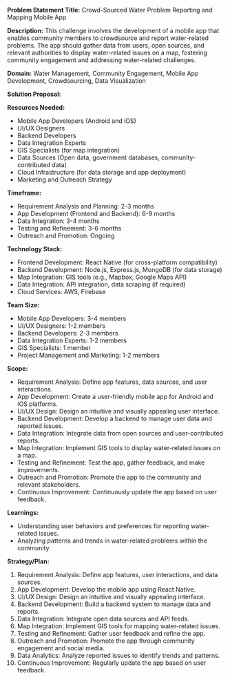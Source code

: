 **Problem Statement Title:** Crowd-Sourced Water Problem Reporting and Mapping Mobile App

**Description:** This challenge involves the development of a mobile app that enables community members to crowdsource and report water-related problems. The app should gather data from users, open sources, and relevant authorities to display water-related issues on a map, fostering community engagement and addressing water-related challenges.

**Domain:** Water Management, Community Engagement, Mobile App Development, Crowdsourcing, Data Visualization

**Solution Proposal:**

**Resources Needed:**
- Mobile App Developers (Android and iOS)
- UI/UX Designers
- Backend Developers
- Data Integration Experts
- GIS Specialists (for map integration)
- Data Sources (Open data, government databases, community-contributed data)
- Cloud Infrastructure (for data storage and app deployment)
- Marketing and Outreach Strategy

**Timeframe:**
- Requirement Analysis and Planning: 2-3 months
- App Development (Frontend and Backend): 6-9 months
- Data Integration: 3-4 months
- Testing and Refinement: 3-6 months
- Outreach and Promotion: Ongoing

**Technology Stack:**
- Frontend Development: React Native (for cross-platform compatibility)
- Backend Development: Node.js, Express.js, MongoDB (for data storage)
- Map Integration: GIS tools (e.g., Mapbox, Google Maps API)
- Data Integration: API integration, data scraping (if required)
- Cloud Services: AWS, Firebase

**Team Size:**
- Mobile App Developers: 3-4 members
- UI/UX Designers: 1-2 members
- Backend Developers: 2-3 members
- Data Integration Experts: 1-2 members
- GIS Specialists: 1 member
- Project Management and Marketing: 1-2 members

**Scope:**
- Requirement Analysis: Define app features, data sources, and user interactions.
- App Development: Create a user-friendly mobile app for Android and iOS platforms.
- UI/UX Design: Design an intuitive and visually appealing user interface.
- Backend Development: Develop a backend to manage user data and reported issues.
- Data Integration: Integrate data from open sources and user-contributed reports.
- Map Integration: Implement GIS tools to display water-related issues on a map.
- Testing and Refinement: Test the app, gather feedback, and make improvements.
- Outreach and Promotion: Promote the app to the community and relevant stakeholders.
- Continuous Improvement: Continuously update the app based on user feedback.

**Learnings:**
- Understanding user behaviors and preferences for reporting water-related issues.
- Analyzing patterns and trends in water-related problems within the community.

**Strategy/Plan:**
1. Requirement Analysis: Define app features, user interactions, and data sources.
2. App Development: Develop the mobile app using React Native.
3. UI/UX Design: Design an intuitive and visually appealing interface.
4. Backend Development: Build a backend system to manage data and reports.
5. Data Integration: Integrate open data sources and API feeds.
6. Map Integration: Implement GIS tools for mapping water-related issues.
7. Testing and Refinement: Gather user feedback and refine the app.
8. Outreach and Promotion: Promote the app through community engagement and social media.
9. Data Analytics: Analyze reported issues to identify trends and patterns.
10. Continuous Improvement: Regularly update the app based on user feedback.